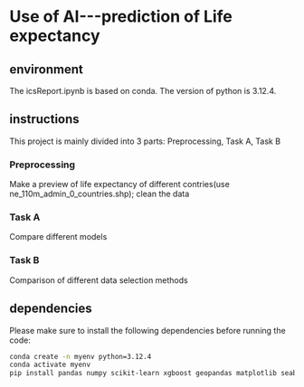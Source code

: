 
# Use of AI---prediction of Life expectancy


## environment
The icsReport.ipynb is based on conda.
The version of python is 3.12.4.


## instructions
This project is mainly divided into 3 parts: Preprocessing, Task A, Task B

### Preprocessing
Make a preview of life expectancy of different contries(use ne_110m_admin_0_countries.shp); clean the data
### Task A
Compare different models
### Task B
Comparison of different data selection methods


## dependencies
Please make sure to install the following dependencies before running the code:

```bash
conda create -n myenv python=3.12.4
conda activate myenv
pip install pandas numpy scikit-learn xgboost geopandas matplotlib seaborn
